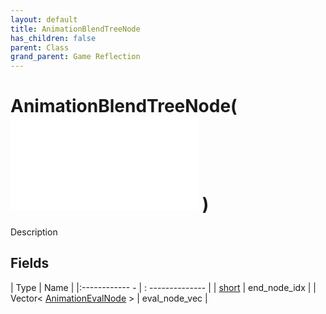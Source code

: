 ```yaml
---
layout: default
title: AnimationBlendTreeNode
has_children: false
parent: Class
grand_parent: Game Reflection
---
```

# AnimationBlendTreeNode( ![ AnimationEvalNode ](game-reflection/classes/animation_eval_node.md) )
Description 

## Fields
| Type | Name |
|:------------ - | : -------------- |
| [short](game-reflection/components/short.md) | end_node_idx |
| Vector< [AnimationEvalNode](game-reflection/classes/animation_eval_node.md) > | eval_node_vec |
